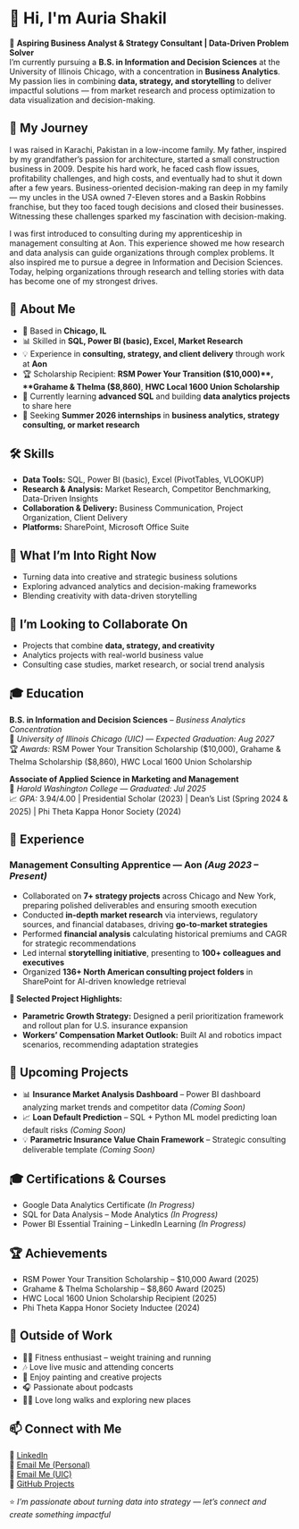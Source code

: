 # 👋 Hi, I'm Auria Shakil  

🎯 **Aspiring Business Analyst & Strategy Consultant | Data-Driven Problem Solver**  
I’m currently pursuing a **B.S. in Information and Decision Sciences** at the University of Illinois Chicago, with a concentration in **Business Analytics**. My passion lies in combining **data, strategy, and storytelling** to deliver impactful solutions — from market research and process optimization to data visualization and decision-making.  

## 🌟 My Journey  
I was raised in Karachi, Pakistan in a low-income family. My father, inspired by my grandfather’s passion for architecture, started a small construction business in 2009. Despite his hard work, he faced cash flow issues, profitability challenges, and high costs, and eventually had to shut it down after a few years. Business-oriented decision-making ran deep in my family — my uncles in the USA owned 7-Eleven stores and a Baskin Robbins franchise, but they too faced tough decisions and closed their businesses. Witnessing these challenges sparked my fascination with decision-making.  

I was first introduced to consulting during my apprenticeship in management consulting at Aon. This experience showed me how research and data analysis can guide organizations through complex problems. It also inspired me to pursue a degree in Information and Decision Sciences. Today, helping organizations through research and telling stories with data has become one of my strongest drives.

## 🚀 About Me  
- 📍 Based in **Chicago, IL**  
- 📊 Skilled in **SQL, Power BI (basic), Excel, Market Research**  
- 💡 Experience in **consulting, strategy, and client delivery** through work at **Aon**  
- 🏆 Scholarship Recipient: **RSM Power Your Transition ($10,000)**, **Grahame & Thelma ($8,860)**, **HWC Local 1600 Union Scholarship**  
- 🌱 Currently learning **advanced SQL** and building **data analytics projects** to share here  
- 💼 Seeking **Summer 2026 internships** in **business analytics, strategy consulting, or market research**  

## 🛠 Skills  
- **Data Tools:** SQL, Power BI (basic), Excel (PivotTables, VLOOKUP)  
- **Research & Analysis:** Market Research, Competitor Benchmarking, Data-Driven Insights  
- **Collaboration & Delivery:** Business Communication, Project Organization, Client Delivery  
- **Platforms:** SharePoint, Microsoft Office Suite  

## 📌 What I’m Into Right Now  
- Turning data into creative and strategic business solutions  
- Exploring advanced analytics and decision-making frameworks  
- Blending creativity with data-driven storytelling  

## 🤝 I’m Looking to Collaborate On  
- Projects that combine **data, strategy, and creativity**  
- Analytics projects with real-world business value  
- Consulting case studies, market research, or social trend analysis  

## 🎓 Education  
**B.S. in Information and Decision Sciences** – *Business Analytics Concentration*  
📍 *University of Illinois Chicago (UIC)* — *Expected Graduation: Aug 2027*  
🏆 *Awards:* RSM Power Your Transition Scholarship ($10,000), Grahame & Thelma Scholarship ($8,860), HWC Local 1600 Union Scholarship  

**Associate of Applied Science in Marketing and Management**  
📍 *Harold Washington College* — *Graduated: Jul 2025*  
📈 *GPA:* 3.94/4.00 | Presidential Scholar (2023) | Dean’s List (Spring 2024 & 2025) | Phi Theta Kappa Honor Society (2024)  

## 💼 Experience  
### **Management Consulting Apprentice — Aon** *(Aug 2023 – Present)*  
- Collaborated on **7+ strategy projects** across Chicago and New York, preparing polished deliverables and ensuring smooth execution  
- Conducted **in-depth market research** via interviews, regulatory sources, and financial databases, driving **go-to-market strategies**  
- Performed **financial analysis** calculating historical premiums and CAGR for strategic recommendations  
- Led internal **storytelling initiative**, presenting to **100+ colleagues and executives**  
- Organized **136+ North American consulting project folders** in SharePoint for AI-driven knowledge retrieval  

**🔹 Selected Project Highlights:**  
- **Parametric Growth Strategy:** Designed a peril prioritization framework and rollout plan for U.S. insurance expansion  
- **Workers’ Compensation Market Outlook:** Built AI and robotics impact scenarios, recommending adaptation strategies  

## 📂 Upcoming Projects  
- 📊 **Insurance Market Analysis Dashboard** – Power BI dashboard analyzing market trends and competitor data *(Coming Soon)*  
- 📈 **Loan Default Prediction** – SQL + Python ML model predicting loan default risks *(Coming Soon)*  
- 💡 **Parametric Insurance Value Chain Framework** – Strategic consulting deliverable template *(Coming Soon)*  

## 🎓 Certifications & Courses  
- Google Data Analytics Certificate *(In Progress)*  
- SQL for Data Analysis – Mode Analytics *(In Progress)*  
- Power BI Essential Training – LinkedIn Learning *(In Progress)*  

## 🏆 Achievements  
- RSM Power Your Transition Scholarship – $10,000 Award (2025)  
- Grahame & Thelma Scholarship – $8,860 Award (2025)  
- HWC Local 1600 Union Scholarship Recipient (2025)  
- Phi Theta Kappa Honor Society Inductee (2024)  

## 🌟 Outside of Work  
- 🏃‍♀️ Fitness enthusiast – weight training and running  
- 🎶 Love live music and attending concerts  
- 🎨 Enjoy painting and creative projects  
- 🎧 Passionate about podcasts  
- 🚶‍♀️ Love long walks and exploring new places  

## 📫 Connect with Me  
💼 [LinkedIn](https://www.linkedin.com/in/auria-shakil/)  
📧 [Email Me (Personal)](mailto:shakilauria@gmail.com)  
📧 [Email Me (UIC)](mailto:ashak5@uic.edu)  
📂 [GitHub Projects](https://github.com/AuriaShakil)   


⭐ *I’m passionate about turning data into strategy — let’s connect and create something impactful*  
